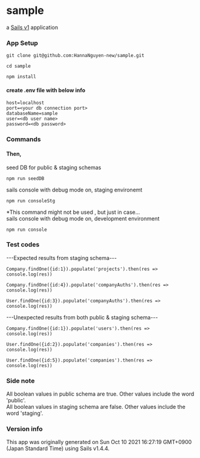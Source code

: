 # sample

a [Sails v1](https://sailsjs.com) application

### App Setup
```
git clone git@github.com:HannaNguyen-new/sample.git
```
```
cd sample
```
```
npm install
```
#### create .env file with below info
```
host=localhost
port=<your db connection port>
databaseName=sample
user=<db user name>
password=<db password>
```
### Commands

#### Then,
seed DB for public & staging schemas 
```
npm run seedDB 
```
sails console with debug mode on, staging environemt
```
npm run consoleStg 
```
*This command might not be used , but just in case...\
sails console with debug mode on, development environment
```
npm run console
```

### Test codes
---Expected results from staging schema---
```
Company.findOne({id:1}).populate('projects').then(res => console.log(res))
```
```
Company.findOne({id:4}).populate('companyAuths').then(res => console.log(res))
```
```
User.findOne({id:3}).populate('companyAuths').then(res => console.log(res))
```
---Unexpected results from both public & staging schema---
```
Company.findOne({id:1}).populate('users').then(res => console.log(res))
```
```
User.findOne({id:2}).populate('companies').then(res => console.log(res))
```
```
User.findOne({id:5}).populate('companies').then(res => console.log(res))
```
### Side note
All boolean values in public schema are true. Other values include the word 'public'.\
All boolean values in staging schema are false. Other values include the word 'staging'.
### Version info

This app was originally generated on Sun Oct 10 2021 16:27:19 GMT+0900 (Japan Standard Time) using Sails v1.4.4.

<!-- Internally, Sails used [`sails-generate@2.0.3`](https://github.com/balderdashy/sails-generate/tree/v2.0.3/lib/core-generators/new). -->



<!--
Note:  Generators are usually run using the globally-installed `sails` CLI (command-line interface).  This CLI version is _environment-specific_ rather than app-specific, thus over time, as a project's dependencies are upgraded or the project is worked on by different developers on different computers using different versions of Node.js, the Sails dependency in its package.json file may differ from the globally-installed Sails CLI release it was originally generated with.  (Be sure to always check out the relevant [upgrading guides](https://sailsjs.com/upgrading) before upgrading the version of Sails used by your app.  If you're stuck, [get help here](https://sailsjs.com/support).)
-->

